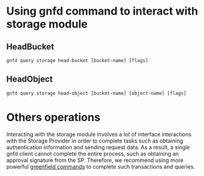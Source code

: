# Using gnfd command to interact with storage module

## HeadBucket

```shell
gnfd query storage head-bucket [bucket-name] [flags]
```

## HeadObject

```shell
gnfd query storage head-object [bucket-name] [object-name] [flags]
```

# Others operations
Interacting with the storage module involves a lot of interface interactions with the Storage Provider in order to 
complete tasks such as obtaining authentication information and sending request data. As a result, a single gnfd client
cannot complete the entire process, such as obtaining an approval signature from the SP. Therefore, we 
recommend using more powerful [greenfield commands](https://github.com/bnb-chain/greenfield-cmd) to complete such transactions and queries.